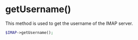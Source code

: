 # getUsername()
This method is used to get the username of the IMAP server.

```php
$IMAP->getUsername();
```
